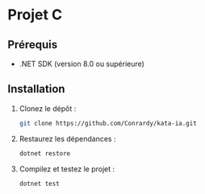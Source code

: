 # Projet C #

## Prérequis

- .NET SDK (version 8.0 ou supérieure)

## Installation

1. Clonez le dépôt :

    ```bash
    git clone https://github.com/Conrardy/kata-ia.git
    ```

2. Restaurez les dépendances :

    ```bash
    dotnet restore
    ```

3. Compilez et testez le projet :

    ```bash
    dotnet test
    ```
